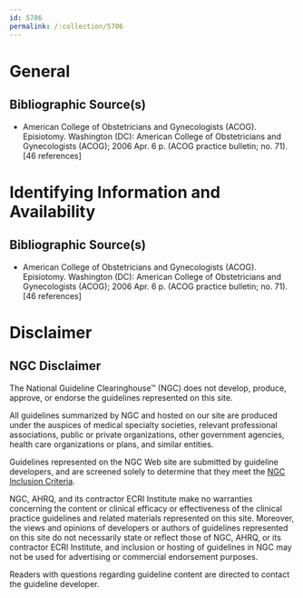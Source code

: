 ```yaml
---
id: 5706
permalink: /:collection/5706
---
```


# General

## Bibliographic Source(s)

- American College of Obstetricians and Gynecologists (ACOG). Episiotomy. Washington (DC): American College of Obstetricians and Gynecologists (ACOG); 2006 Apr. 6 p. (ACOG practice bulletin; no. 71). [46 references]

# Identifying Information and Availability

## Bibliographic Source(s)

- American College of Obstetricians and Gynecologists (ACOG). Episiotomy. Washington (DC): American College of Obstetricians and Gynecologists (ACOG); 2006 Apr. 6 p. (ACOG practice bulletin; no. 71). [46 references]

# Disclaimer

## NGC Disclaimer

The National Guideline Clearinghouse™ (NGC) does not develop, produce, approve, or endorse the guidelines represented on this site.

All guidelines summarized by NGC and hosted on our site are produced under the auspices of medical specialty societies, relevant professional associations, public or private organizations, other government agencies, health care organizations or plans, and similar entities.

Guidelines represented on the NGC Web site are submitted by guideline developers, and are screened solely to determine that they meet the [NGC Inclusion Criteria](/help-and-about/summaries/inclusion-criteria).

NGC, AHRQ, and its contractor ECRI Institute make no warranties concerning the content or clinical efficacy or effectiveness of the clinical practice guidelines and related materials represented on this site. Moreover, the views and opinions of developers or authors of guidelines represented on this site do not necessarily state or reflect those of NGC, AHRQ, or its contractor ECRI Institute, and inclusion or hosting of guidelines in NGC may not be used for advertising or commercial endorsement purposes.

Readers with questions regarding guideline content are directed to contact the guideline developer.

